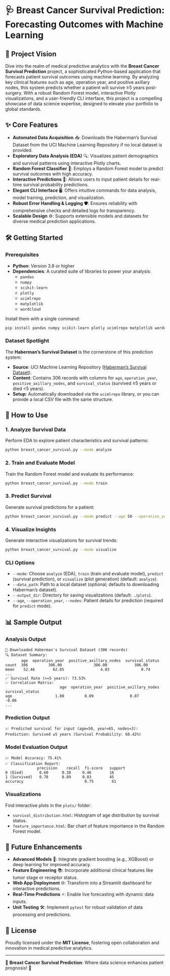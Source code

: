 # 🩺 Breast Cancer Survival Prediction: Forecasting Outcomes with Machine Learning

## 🌟 Project Vision
Dive into the realm of medical predictive analytics with the **Breast Cancer Survival Prediction** project, a sophisticated Python-based application that forecasts patient survival outcomes using machine learning. By analyzing key clinical features such as age, operation year, and positive axillary nodes, this system predicts whether a patient will survive ≥5 years post-surgery. With a robust Random Forest model, interactive Plotly visualizations, and a user-friendly CLI interface, this project is a compelling showcase of data science expertise, designed to elevate your portfolio to global standards.

## ✨ Core Features
- **Automated Data Acquisition** 📥: Downloads the Haberman’s Survival Dataset from the UCI Machine Learning Repository if no local dataset is provided.
- **Exploratory Data Analysis (EDA)** 🔍: Visualizes patient demographics and survival patterns using interactive Plotly charts.
- **Random Forest Classifier** 🧠: Employs a Random Forest model to predict survival outcomes with high accuracy.
- **Interactive Predictions** 💉: Allows users to input patient details for real-time survival probability predictions.
- **Elegant CLI Interface** 🖥️: Offers intuitive commands for data analysis, model training, prediction, and visualization.
- **Robust Error Handling & Logging** 🛡️: Ensures reliability with comprehensive checks and detailed logs for transparency.
- **Scalable Design** ⚙️: Supports extensible models and datasets for diverse medical prediction applications.

## 🛠️ Getting Started

### Prerequisites
- **Python**: Version 3.8 or higher
- **Dependencies**: A curated suite of libraries to power your analysis:
  - `pandas`
  - `numpy`
  - `scikit-learn`
  - `plotly`
  - `ucimlrepo`
  - `matplotlib`
  - `wordcloud`

Install them with a single command:
```bash
pip install pandas numpy scikit-learn plotly ucimlrepo matplotlib wordcloud
```

### Dataset Spotlight
The **Haberman’s Survival Dataset** is the cornerstone of this prediction system:
- **Source**: UCI Machine Learning Repository ([Haberman’s Survival Dataset](https://archive.ics.uci.edu/dataset/43/haberman+s+survival)).
- **Content**: Contains 306 records with columns for `age`, `operation_year`, `positive_axillary_nodes`, and `survival_status` (survived ≥5 years or died <5 years).
- **Setup**: Automatically downloaded via the `ucimlrepo` library, or you can provide a local CSV file with the same structure.

## 🎉 How to Use

### 1. Analyze Survival Data
Perform EDA to explore patient characteristics and survival patterns:
```bash
python breast_cancer_survival.py --mode analyze
```

### 2. Train and Evaluate Model
Train the Random Forest model and evaluate its performance:
```bash
python breast_cancer_survival.py --mode train
```

### 3. Predict Survival
Generate survival predictions for a patient:
```bash
python breast_cancer_survival.py --mode predict --age 50 --operation_year 65 --nodes 3
```

### 4. Visualize Insights
Generate interactive visualizations for survival trends:
```bash
python breast_cancer_survival.py --mode visualize
```

### CLI Options
- `--mode`: Choose `analyze` (EDA), `train` (train and evaluate model), `predict` (survival prediction), or `visualize` (plot generation) (default: `analyze`).
- `--data_path`: Path to a local dataset (optional; defaults to downloading Haberman’s dataset).
- `--output_dir`: Directory for saving visualizations (default: `./plots`).
- `--age`, `--operation_year`, `--nodes`: Patient details for prediction (required for `predict` mode).

## 📊 Sample Output

### Analysis Output
```
🌟 Downloaded Haberman's Survival Dataset (306 records)
🔍 Dataset Summary:
       age  operation_year  positive_axillary_nodes  survival_status
count  306         306.00              306.00            306.00
mean    52.46        62.85                4.03              0.74
...
✅ Survival Rate (>=5 years): 73.53%
✅ Correlation Matrix:
                        age  operation_year  positive_axillary_nodes  survival_status
age                   1.00         0.09                0.07             -0.06
...
```

### Prediction Output
```
📈 Predicted survival for input (age=50, year=65, nodes=3):
Prediction: Survived ≥5 years (Survival Probability: 68.42%)
```

### Model Evaluation Output
```
📈 Model Accuracy: 75.41%
✅ Classification Report:
              precision    recall  f1-score   support
0 (Died)       0.60      0.38     0.46        16
1 (Survived)   0.78      0.89     0.83        45
accuracy                           0.75        61
```

### Visualizations
Find interactive plots in the `plots/` folder:
- `survival_distribution.html`: Histogram of age distribution by survival status.
- `feature_importance.html`: Bar chart of feature importance in the Random Forest model.

## 🌈 Future Enhancements
- **Advanced Models** 🚀: Integrate gradient boosting (e.g., XGBoost) or deep learning for improved accuracy.
- **Feature Engineering** 📚: Incorporate additional clinical features like tumor stage or receptor status.
- **Web App Deployment** 🌐: Transform into a Streamlit dashboard for interactive predictions.
- **Real-Time Predictions** ⚡: Enable live forecasting with dynamic data inputs.
- **Unit Testing** 🛠️: Implement `pytest` for robust validation of data processing and predictions.

## 📜 License
Proudly licensed under the **MIT License**, fostering open collaboration and innovation in medical predictive analytics.

---

🌟 **Breast Cancer Survival Prediction**: Where data science enhances patient prognosis! 🌟